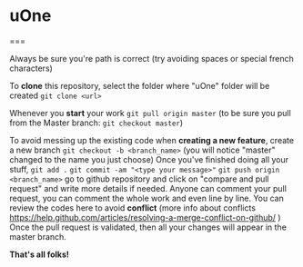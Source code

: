 # uOne
===

Always be sure you're path is correct (try avoiding spaces or special french characters)


To **clone** this repository, select the folder where "uOne" folder will be created
`git clone <url>`
  
  
Whenever you **start** your work
`git pull origin master`
 (to be sure you pull from the Master branch: `git checkout master`)

To avoid messing up the existing code when **creating a new feature**, create a new branch
`git checkout -b <branch_name>`
(you will notice "master" changed to the name you just choose)
Once you've finished doing all your stuff,
`git add .`
`git commit -am "<type your message>"`
`git push origin <branch_name>`
go to github repository and click on "compare and pull request" and write more details if needed.
Anyone can comment your pull request, you can comment the whole work and even line by line.
You can review the codes here to avoid **conflict** (more info about conflicts https://help.github.com/articles/resolving-a-merge-conflict-on-github/ )
Once the pull request is validated, then all your changes will appear in the master branch.

**That's all folks!**
